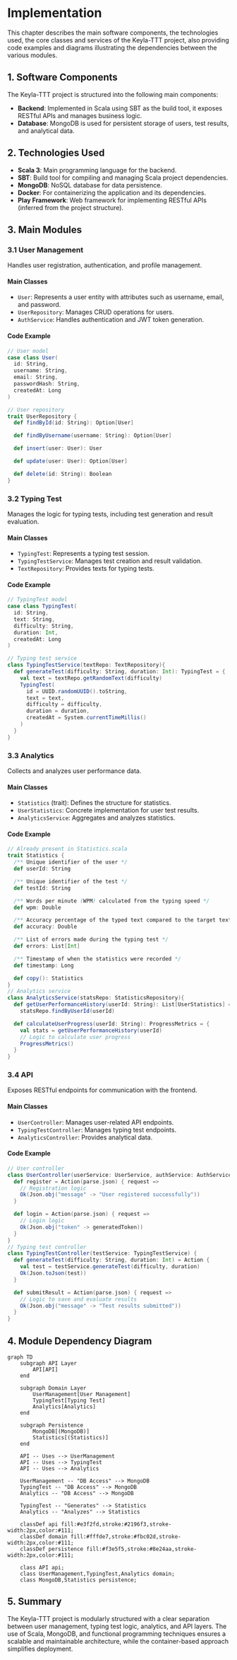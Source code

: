 # Implementation

This chapter describes the main software components, the technologies used, the core classes and services of the Keyla-TTT project, also providing code examples and diagrams illustrating the dependencies between the various modules.

## 1. Software Components

The Keyla-TTT project is structured into the following main components:

- **Backend**: Implemented in Scala using SBT as the build tool, it exposes RESTful APIs and manages business logic.
- **Database**: MongoDB is used for persistent storage of users, test results, and analytical data.

## 2. Technologies Used

- **Scala 3**: Main programming language for the backend.
- **SBT**: Build tool for compiling and managing Scala project dependencies.
- **MongoDB**: NoSQL database for data persistence.
- **Docker**: For containerizing the application and its dependencies.
- **Play Framework**: Web framework for implementing RESTful APIs (inferred from the project structure).

## 3. Main Modules

### 3.1 User Management

Handles user registration, authentication, and profile management.

#### Main Classes

- `User`: Represents a user entity with attributes such as username, email, and password.
- `UserRepository`: Manages CRUD operations for users.
- `AuthService`: Handles authentication and JWT token generation.

#### Code Example

```scala
// User model
case class User(
  id: String,
  username: String,
  email: String,
  passwordHash: String,
  createdAt: Long
)

// User repository
trait UserRepository {
  def findById(id: String): Option[User]

  def findByUsername(username: String): Option[User]

  def insert(user: User): User

  def update(user: User): Option[User]

  def delete(id: String): Boolean
}
```

### 3.2 Typing Test

Manages the logic for typing tests, including test generation and result evaluation.

#### Main Classes

- `TypingTest`: Represents a typing test session.
- `TypingTestService`: Manages test creation and result validation.
- `TextRepository`: Provides texts for typing tests.

#### Code Example

```scala
// TypingTest model
case class TypingTest(
  id: String,
  text: String,
  difficulty: String,
  duration: Int,
  createdAt: Long
)

// Typing test service
class TypingTestService(textRepo: TextRepository){
  def generateTest(difficulty: String, duration: Int): TypingTest = {
    val text = textRepo.getRandomText(difficulty)
    TypingTest(
      id = UUID.randomUUID().toString,
      text = text,
      difficulty = difficulty,
      duration = duration,
      createdAt = System.currentTimeMillis()
    )
  }
}
```

### 3.3 Analytics

Collects and analyzes user performance data.

#### Main Classes

- `Statistics` (trait): Defines the structure for statistics.
- `UserStatistics`: Concrete implementation for user test results.
- `AnalyticsService`: Aggregates and analyzes statistics.

#### Code Example

```scala
// Already present in Statistics.scala
trait Statistics {
  /** Unique identifier of the user */
  def userId: String

  /** Unique identifier of the test */
  def testId: String

  /** Words per minute (WPM) calculated from the typing speed */
  def wpm: Double

  /** Accuracy percentage of the typed text compared to the target text */
  def accuracy: Double

  /** List of errors made during the typing test */
  def errors: List[Int]

  /** Timestamp of when the statistics were recorded */
  def timestamp: Long

  def copy(): Statistics
}
// Analytics service
class AnalyticsService(statsRepo: StatisticsRepository){
  def getUserPerformanceHistory(userId: String): List[UserStatistics] =
    statsRepo.findByUserId(userId)

  def calculateUserProgress(userId: String): ProgressMetrics = {
    val stats = getUserPerformanceHistory(userId)
    // Logic to calculate user progress
    ProgressMetrics()
  }
}
```

### 3.4 API

Exposes RESTful endpoints for communication with the frontend.

#### Main Classes

- `UserController`: Manages user-related API endpoints.
- `TypingTestController`: Manages typing test endpoints.
- `AnalyticsController`: Provides analytical data.

#### Code Example

```scala
// User controller
class UserController(userService: UserService, authService: AuthService) {
  def register = Action(parse.json) { request =>
    // Registration logic
    Ok(Json.obj("message" -> "User registered successfully"))
  }

  def login = Action(parse.json) { request =>
    // Login logic
    Ok(Json.obj("token" -> generatedToken))
  }
}
// Typing test controller
class TypingTestController(testService: TypingTestService) {
  def generateTest(difficulty: String, duration: Int) = Action {
    val test = testService.generateTest(difficulty, duration)
    Ok(Json.toJson(test))
  }

  def submitResult = Action(parse.json) { request =>
    // Logic to save and evaluate results
    Ok(Json.obj("message" -> "Test results submitted"))
  }
}
```

## 4. Module Dependency Diagram

```mermaid
graph TD
    subgraph API Layer
        API[API]
    end

    subgraph Domain Layer
        UserManagement[User Management]
        TypingTest[Typing Test]
        Analytics[Analytics]
    end

    subgraph Persistence
        MongoDB[(MongoDB)]
        Statistics[(Statistics)]
    end

    API -- Uses --> UserManagement
    API -- Uses --> TypingTest
    API -- Uses --> Analytics

    UserManagement -- "DB Access" --> MongoDB
    TypingTest -- "DB Access" --> MongoDB
    Analytics -- "DB Access" --> MongoDB

    TypingTest -- "Generates" --> Statistics
    Analytics -- "Analyzes" --> Statistics

    classDef api fill:#e3f2fd,stroke:#2196f3,stroke-width:2px,color:#111;
    classDef domain fill:#fffde7,stroke:#fbc02d,stroke-width:2px,color:#111;
    classDef persistence fill:#f3e5f5,stroke:#8e24aa,stroke-width:2px,color:#111;

    class API api;
    class UserManagement,TypingTest,Analytics domain;
    class MongoDB,Statistics persistence;
```

## 5. Summary

The Keyla-TTT project is modularly structured with a clear separation between user management, typing test logic, analytics, and API layers. The use of Scala, MongoDB, and functional programming techniques ensures a scalable and maintainable architecture, while the container-based approach simplifies deployment.